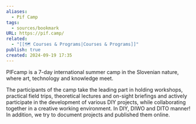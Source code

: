 ```yaml
---
aliases:
  - Pif Camp
tags:
  - sources/bookmark
URL: https://pif.camp/
related:
  - "[[🗺️ Courses & Programs|Courses & Programs]]"
publish: true
created: 2024-09-19 17:35
---
```


PIFcamp is a 7-day international summer camp in the Slovenian nature, where art, technology and knowledge meet.

The participants of the camp take the leading part in holding workshops, practical field trips, theoretical lectures and on-sight briefings and actively participate in the development of various DIY projects, while collaborating together in a creative working environment. In DIY, DIWO and DITO manner! In addition, we try to document projects and published them online.